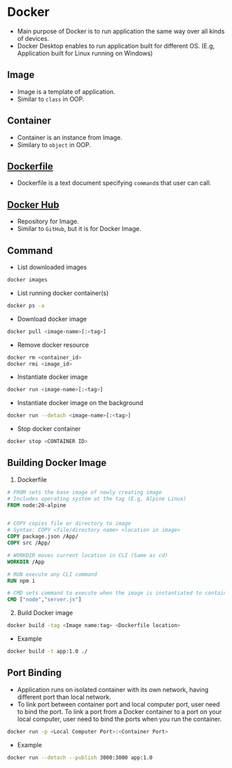 # Docker
- Main purpose of Docker is to run application the same way over all kinds of devices.
- Docker Desktop enables to run application built for different OS. (E.g, Application built for Linux running on Windows)

## Image
- Image is a template of application.
- Similar to `class` in OOP.

## Container
- Container is an instance from Image.
- Similary to `object` in OOP.

## [Dockerfile](https://docs.docker.com/reference/dockerfile/)
- Dockerfile is a text document specifying `command`s that user can call.

## [Docker Hub](https://hub.docker.com)
- Repository for Image.
- Similar to `GitHub`, but it is for Docker Image.

## Command
- List downloaded images

```bash
docker images
```

- List running docker container(s)

```bash
docker ps -a
```

- Download docker image

```bash
docker pull <image-name>[:<tag>]
```

- Remove docker resource

```bash
docker rm <container_id>
docker rmi <image_id>
```

- Instantiate docker image

```bash
docker run <image-name>[:<tag>]
```

- Instantiate docker image on the background

```bash
docker run --detach <image-name>[:<tag>]
```

- Stop docker container

```bash
docker stop <CONTAINER ID>
```

## Building Docker Image

1) Dockerfile

```Dockerfile
# FROM sets the base image of newly creating image
# Includes operating system at the tag (E.g, Alpine Linux)
FROM node:20-alpine


# COPY copies file or directory to image
# Syntax: COPY <file/directory name> <location in image>
COPY package.json /App/
COPY src /App/

# WORKDIR moves current location in CLI (Same as cd)
WORKDIR /App

# RUN execute any CLI command
RUN npm i

# CMD sets command to execute when the image is instantiated to container
CMD ["node","server.js"]
```

2) Build Docker image

```bash
docker build -tag <Image name:tag> <Dockerfile location>
```

  - Example
  
  ```bash
  docker build -t app:1.0 ./
  ```


## Port Binding
- Application runs on isolated container with its own network, having different port than local network.
- To link port between container port and local computer port, user need to bind the port.
To link a port from a Docker container to a port on your local computer, user need to bind the ports when you run the container.

```bash
docker run -p <Local Computer Port>:<Container Port>
```

  - Example
  
  ```bash
  docker run --detach --publish 3000:3000 app:1.0
  ```
